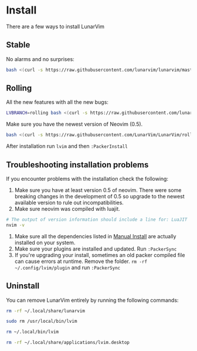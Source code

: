 # Install

There are a few ways to install LunarVim

## Stable

No alarms and no surprises:

```bash
bash <(curl -s https://raw.githubusercontent.com/lunarvim/lunarvim/master/utils/installer/install.sh)
```

## Rolling

All the new features with all the new bugs:

```bash
LVBRANCH=rolling bash <(curl -s https://raw.githubusercontent.com/lunarvim/lunarvim/rolling/utils/installer/install.sh)
```

Make sure you have the newest version of Neovim (0.5).

``` bash
bash <(curl -s https://raw.githubusercontent.com/LunarVim/LunarVim/rolling/utils/installer/install-neovim-from-release)
```

After installation run `lvim` and then `:PackerInstall`

## Troubleshooting installation problems
If you encounter problems with the installation check the following: 
1. Make sure you have at least version 0.5 of neovim. There were some breaking changes in the development of 0.5 so upgrade to the newest available version to rule out incompatibilities.  
1. Make sure neovim was compiled with luajit. 
  ```bash
  # The output of version information should include a line for: LuaJIT 
  nvim -v
  ```
1. Make sure all the dependencies listed in [Manual Install](#manual-install) are actually installed on your system.
1. Make sure your plugins are installed and updated. Run `:PackerSync`
1. If you're upgrading your install, sometimes an old packer compiled file can cause errors at runtime.  Remove the folder.  `rm -rf ~/.config/lvim/plugin` and run `:PackerSync`

## Uninstall

You can remove LunarVim entirely by running the following commands: 

```bash
rm -rf ~/.local/share/lunarvim

sudo rm /usr/local/bin/lvim

rm ~/.local/bin/lvim

rm -rf ~/.local/share/applications/lvim.desktop
```



